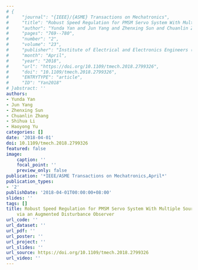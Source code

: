 ```yaml
---
# {
#     "journal": "{IEEE}/{ASME} Transactions on Mechatronics",
#     "title": "Robust Speed Regulation for PMSM Servo System With Multiple Sources of Disturbances via an Augmented Disturbance Observer",
#     "author": "Yunda Yan and Jun Yang and Zhenxing Sun and Chuanlin Zhang and Shihua Li and Haoyong Yu",
#     "pages": "769--780",
#     "number": "2",
#     "volume": "23",
#     "publisher": "Institute of Electrical and Electronics Engineers ({IEEE})",
#     "month": "April",
#     "year": "2018",
#     "url": "https://doi.org/10.1109/tmech.2018.2799326",
#     "doi": "10.1109/tmech.2018.2799326",
#     "ENTRYTYPE": "article",
#     "ID": "Yan2018"
# }abstract: ''
authors:
- Yunda Yan
- Jun Yang
- Zhenxing Sun
- Chuanlin Zhang
- Shihua Li
- Haoyong Yu
categories: []
date: '2018-04-01'
doi: 10.1109/tmech.2018.2799326
featured: false
image:
    caption: ''
    focal_point: ''
    preview_only: false
publication: '*IEEE/ASME Transactions on Mechatronics,April*'
publication_types:
- '2'
publishDate: '2018-04-01T00:00:00+08:00'
slides: ''
tags: []
title: Robust Speed Regulation for PMSM Servo System With Multiple Sources of Disturbances
    via an Augmented Disturbance Observer
url_code: ''
url_dataset: ''
url_pdf: ''
url_poster: ''
url_project: ''
url_slides: ''
url_source: https://doi.org/10.1109/tmech.2018.2799326
url_video: ''
---
```

